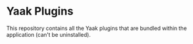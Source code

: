 # Yaak Plugins

This repository contains all the Yaak plugins that are bundled within the application (can't be uninstalled). 
